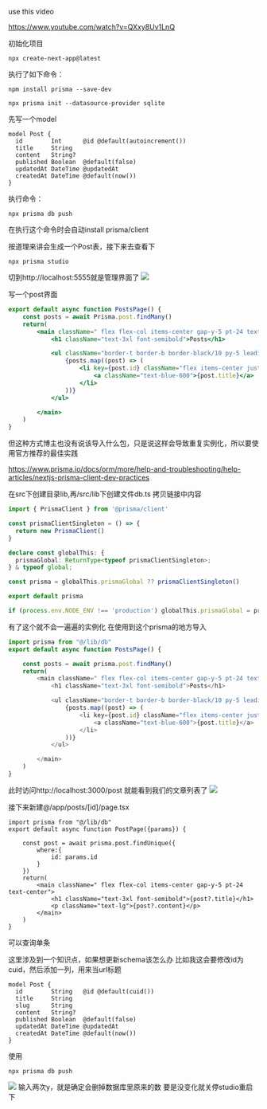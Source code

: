 use this video

https://www.youtube.com/watch?v=QXxy8Uv1LnQ

初始化项目
```
npx create-next-app@latest
```

执行了如下命令：

```
npm install prisma --save-dev

npx prisma init --datasource-provider sqlite
```

先写一个model
```
model Post {
  id        Int      @id @default(autoincrement())
  title     String
  content   String?
  published Boolean  @default(false)
  updatedAt DateTime @updatedAt
  createdAt DateTime @default(now())
}
```

执行命令：
```
npx prisma db push
```
在执行这个命令时会自动install prisma/client

按道理来讲会生成一个Post表，接下来去查看下

```
npx prisma studio
```

切到http://localhost:5555就是管理界面了
![](Next%20&%20Prisma.assets/image-20240705174739658.png)

写一个post界面

```jsx
export default async function PostsPage() {
    const posts = await Prisma.post.findMany()
    return(
        <main className=" flex flex-col items-center gap-y-5 pt-24 text-center">
            <h1 className="text-3xl font-semibold">Posts</h1>

            <ul className="border-t border-b border-black/10 py-5 leading-8">
                {posts.map((post) => (
                    <li key={post.id} className="flex items-center justify-between px-5">
                        <a className="text-blue-600">{post.title}</a>
                    </li>
                ))}
            </ul>

        </main>
    )
}
```
但这种方式博主也没有说该导入什么包，只是说这样会导致重复实例化，所以要使用官方推荐的最佳实践

https://www.prisma.io/docs/orm/more/help-and-troubleshooting/help-articles/nextjs-prisma-client-dev-practices

在src下创建目录lib,再/src/lib下创建文件db.ts
拷贝链接中内容
```ts
import { PrismaClient } from '@prisma/client'

const prismaClientSingleton = () => {
  return new PrismaClient()
}

declare const globalThis: {
  prismaGlobal: ReturnType<typeof prismaClientSingleton>;
} & typeof global;

const prisma = globalThis.prismaGlobal ?? prismaClientSingleton()

export default prisma

if (process.env.NODE_ENV !== 'production') globalThis.prismaGlobal = prisma
```
有了这个就不会一遍遍的实例化
在使用到这个prisma的地方导入
```js
import prisma from "@/lib/db"
export default async function PostsPage() {

    const posts = await prisma.post.findMany()
    return(
        <main className=" flex flex-col items-center gap-y-5 pt-24 text-center">
            <h1 className="text-3xl font-semibold">Posts</h1>

            <ul className="border-t border-b border-black/10 py-5 leading-8">
                {posts.map((post) => (
                    <li key={post.id} className="flex items-center justify-between px-5">
                        <a className="text-blue-600">{post.title}</a>
                    </li>
                ))}
            </ul>

        </main>
    )
}
```
此时访问http://localhost:3000/post
就能看到我们的文章列表了
![](Next%20&%20Prisma.assets/image-20240705175638500.png)


接下来新建@/app/posts/[id]/page.tsx

```tsx
import prisma from "@/lib/db"
export default async function PostPage({params}) {

    const post = await prisma.post.findUnique({
        where:{
            id: params.id
        }
    })
    return(
        <main className=" flex flex-col items-center gap-y-5 pt-24 text-center">
            <h1 className="text-3xl font-semibold">{post?.title}</h1>
            <p className="text-lg">{post?.content}</p>
        </main>
    )
}
```
可以查询单条

这里涉及到一个知识点，如果想更新schema该怎么办
比如我这会要修改id为 cuid，然后添加一列，用来当url标题

```
model Post {
  id        String   @id @default(cuid())
  title     String
  slug      String
  content   String?
  published Boolean  @default(false)
  updatedAt DateTime @updatedAt
  createdAt DateTime @default(now())
}
```

使用
```
npx prisma db push
```
![](Next%20&%20Prisma.assets/image-20240705182253832.png)
输入两次y，就是确定会删掉数据库里原来的数
要是没变化就关停studio重启下



